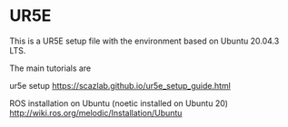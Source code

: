 # UR5E
This is a UR5E setup file with the environment based on Ubuntu 20.04.3 LTS.

The main tutorials are 

  ur5e setup
  https://scazlab.github.io/ur5e_setup_guide.html
  
	
  ROS installation on Ubuntu (noetic installed on Ubuntu 20)
  http://wiki.ros.org/melodic/Installation/Ubuntu
